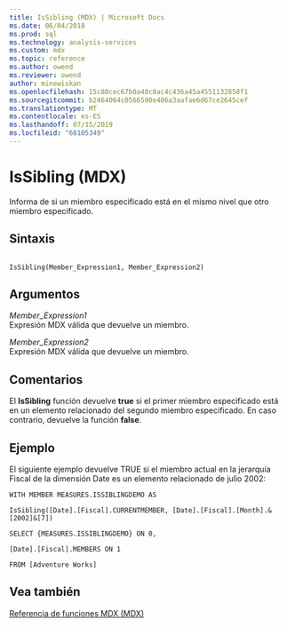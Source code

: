 ```yaml
---
title: IsSibling (MDX) | Microsoft Docs
ms.date: 06/04/2018
ms.prod: sql
ms.technology: analysis-services
ms.custom: mdx
ms.topic: reference
ms.author: owend
ms.reviewer: owend
author: minewiskan
ms.openlocfilehash: 15c80cec67b0a40c8ac4c436a45a4551132858f1
ms.sourcegitcommit: b2464064c0566590e486a3aafae6d67ce2645cef
ms.translationtype: MT
ms.contentlocale: es-ES
ms.lasthandoff: 07/15/2019
ms.locfileid: "68105349"
---
```

# <a name="issibling-mdx"></a>IsSibling (MDX)


  Informa de si un miembro especificado está en el mismo nivel que otro miembro especificado.  
  
## <a name="syntax"></a>Sintaxis  
  
```  
  
IsSibling(Member_Expression1, Member_Expression2)   
```  
  
## <a name="arguments"></a>Argumentos  
 *Member_Expression1*  
 Expresión MDX válida que devuelve un miembro.  
  
 *Member_Expression2*  
 Expresión MDX válida que devuelve un miembro.  
  
## <a name="remarks"></a>Comentarios  
 El **IsSibling** función devuelve **true** si el primer miembro especificado está en un elemento relacionado del segundo miembro especificado. En caso contrario, devuelve la función **false**.  
  
## <a name="example"></a>Ejemplo  
 El siguiente ejemplo devuelve TRUE si el miembro actual en la jerarquía Fiscal de la dimensión Date es un elemento relacionado de julio 2002:  
  
 `WITH MEMBER MEASURES.ISSIBLINGDEMO AS`  
  
 `IsSibling([Date].[Fiscal].CURRENTMEMBER, [Date].[Fiscal].[Month].&[2002]&[7])`  
  
 `SELECT {MEASURES.ISSIBLINGDEMO} ON 0,`  
  
 `[Date].[Fiscal].MEMBERS ON 1`  
  
 `FROM [Adventure Works]`  
  
## <a name="see-also"></a>Vea también  
 [Referencia de funciones MDX &#40;MDX&#41;](../mdx/mdx-function-reference-mdx.md)  
  
  
